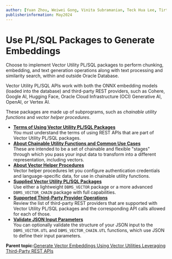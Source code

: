 ```yaml
---
author: [Yuan Zhou, Weiwei Gong, Vinita Subramanian, Teck Hua Lee, Tirthankar Lahiri, Shasank Chavan, Sebastian DeLaHoz, Roger Ford, Rohan Aggarwal, Mark Hornick, Malavika S P, Harichandan Roy, George Krupka, Doug Hood, Dinesh Das, David Jiang, Boriana Milenova, Bonnie Xia, Aurosish Mishra, Angela Amor, Agnivo Saha, Aleksandra Czarlinska, Ramya P, Usha Krishnamurthy, Tulika Das, Suresh Rajan, Sarika Surampudi, Sarah Hirschfeld, Prakash Jashnani, Jody Glover, Jessica True, Mamata Basapur, Maitreyee Chaliha, Gunjan Jain, Frederick Kush, Douglas Williams, Binika Kumar, Jean-Francois Verrier]
publisherinformation: May2024
---
```


# Use PL/SQL Packages to Generate Embeddings

Choose to implement Vector Utility PL/SQL packages to perform chunking, embedding, and text generation operations along with text processing and similarity search, within and outside Oracle Database.

Vector Utility PL/SQL APIs work with both the ONNX embedding models \(loaded into the database\) and third-party REST providers, such as Cohere, Google AI, Hugging Face, Oracle Cloud Infrastructure \(OCI\) Generative AI, OpenAI, or Vertex AI. 

These packages are made up of subprograms, such as *chainable utility functions* and *vector helper procedures*.

-   **[Terms of Using Vector Utility PL/SQL Packages](GUID-67609313-2A2F-4F08-8A0A-51613B6400FB.md)**  
You must understand the terms of using REST APIs that are part of Vector Utility PL/SQL packages.
-   **[About Chainable Utility Functions and Common Use Cases](GUID-63773EF5-071E-4C02-9EC9-D4E0BA2CE2A2.md)**  
These are intended to be a set of chainable and flexible "stages" through which you pass your input data to transform into a different representation, including vectors.
-   **[About Vector Helper Procedures](GUID-E97EE03F-C922-4C2D-82A7-38152CBF70EB.md)**  
Vector helper procedures let you configure authentication credentials and language-specific data, for use in chainable utility functions.
-   **[Supplied Vector Utility PL/SQL Packages](GUID-D73320C0-C2E3-4B67-A7C9-C0490DC9DE6C.md)**  
Use either a lightweight `DBMS_VECTOR` package or a more advanced `DBMS_VECTOR_CHAIN` package with full capabilities.
-   **[Supported Third-Party Provider Operations](GUID-BE3EE403-CD10-4708-A15F-EFB1FA69DF09.md)**  
Review the list of third-party REST providers that are supported with Vector Utility PL/SQL packages and the corresponding API calls allowed for each of those.
-   **[Validate JSON Input Parameters](GUID-BD911C3C-D17F-4A8D-90BF-5A82A604D7C8.md)**  
You can optionally validate the structure of your JSON input to the `DBMS_VECTOR.UTL` and `DBMS_VECTOR_CHAIN.UTL` functions, which use JSON to define their input parameters.

**Parent topic:**[Generate Vector Embeddings Using Vector Utilities Leveraging Third-Party REST APIs](GUID-29B9E7E1-5A99-4D95-8614-58CA07D29957.md)

